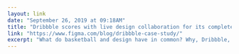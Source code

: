 ```yaml
---
layout: link 
date: "September 26, 2019 at 09:18AM"
title: "Dribbble scores with live design collaboration for its completely remote team"
link: "https://www.figma.com/blog/dribbble-case-study/"
excerpt: "What do basketball and design have in common? Why, Dribbble, of course."
---
```

